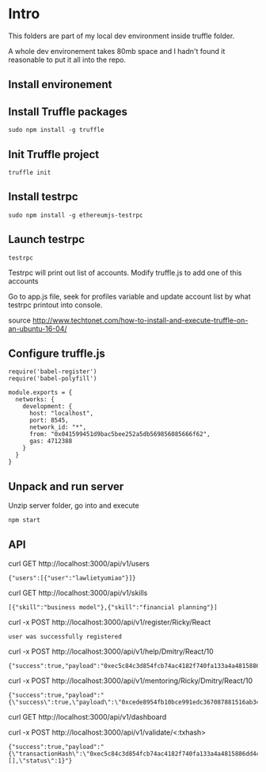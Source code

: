 # Intro

This folders are part of my local dev environment inside truffle folder. 

A whole dev environement takes 80mb space and I hadn't found it reasonable to put it all into the repo.

## Install environement

## Install Truffle packages

```
sudo npm install -g truffle
```

## Init Truffle project

```
truffle init
```

## Install testrpc

```
sudo npm install -g ethereumjs-testrpc
```

## Launch testrpc

```
testrpc
```

Testrpc will print out list of accounts. Modify truffle.js to add one of this accounts 

Go to app.js file, seek for profiles variable and update account list by what testrpc printout into console. 

source http://www.techtonet.com/how-to-install-and-execute-truffle-on-an-ubuntu-16-04/

## Configure truffle.js

```
require('babel-register')
require('babel-polyfill')

module.exports = {
  networks: {
    development: {
      host: "localhost", 
      port: 8545,
      network_id: "*",
      from: "0x041599451d9bac5bee252a5db569856085666f62",
      gas: 4712388
    }
  }
}
```

## Unpack and run server
Unzip server folder, go into and execute

```
npm start
```

## API

curl GET http://localhost:3000/api/v1/users

```
{"users":[{"user":"lawlietyumiao"}]}
```

curl GET http://localhost:3000/api/v1/skills

```
[{"skill":"business model"},{"skill":"financial planning"}]
```

curl -x POST http://localhost:3000/api/v1/register/Ricky/React

```
user was successfully registered
```

curl -x POST http://localhost:3000/api/v1/help/Dmitry/React/10

```
{"success":true,"payload":"0xec5c84c3d854fcb74ac4182f740fa133a4a4815886dd4ce627c5348be325e91c"}
```

curl -x POST http://localhost:3000/api/v1/mentoring/Ricky/Dmitry/React/10

```
{"success":true,"payload":"{\"success\":true,\"payload\":\"0xcede8954fb10bce991edc367087881516ab343072308e5e9bc72aefdbdd0a992\"}"}
```

curl GET http://localhost:3000/api/v1/dashboard

curl -x POST http://localhost:3000/api/v1/validate/<:txhash>

```
{"success":true,"payload":"{\"transactionHash\":\"0xec5c84c3d854fcb74ac4182f740fa133a4a4815886dd4ce627c5348be325e91c\",\"transactionIndex\":0,\"blockHash\":\"0xc0b1831d872be58ffe7c97565f3cb424fca6508db979137ec9a2c76fbcf6aec5\",\"blockNumber\":2,\"gasUsed\":127814,\"cumulativeGasUsed\":127814,\"contractAddress\":null,\"logs\":[],\"status\":1}"}
```
